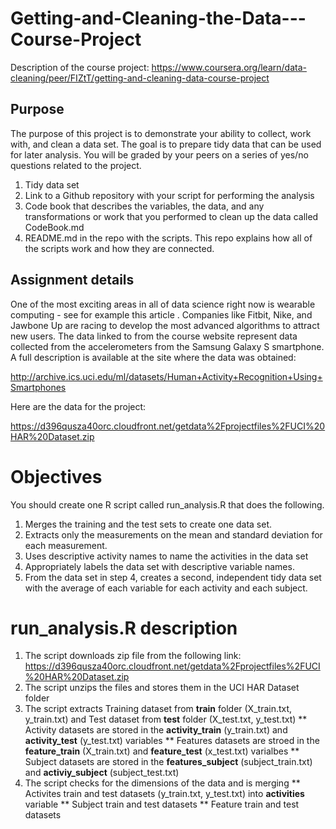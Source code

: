 # Getting-and-Cleaning-the-Data---Course-Project

Description of the course project: https://www.coursera.org/learn/data-cleaning/peer/FIZtT/getting-and-cleaning-data-course-project

## Purpose 
The purpose of this project is to demonstrate your ability to collect, work with, and clean a data set. The goal is to prepare tidy data that can be used for later analysis. You will be graded by your peers on a series of yes/no questions related to the project. 

1. Tidy data set   
2. Link to a Github repository with your script for performing the analysis 
3. Code book that describes the variables, the data, and any transformations or work that you performed to clean up the data called CodeBook.md 
4. README.md in the repo with the scripts. This repo explains how all of the scripts work and how they are connected.

## Assignment details
One of the most exciting areas in all of data science right now is wearable computing - see for example this article . Companies like Fitbit, Nike, and Jawbone Up are racing to develop the most advanced algorithms to attract new users. The data linked to from the course website represent data collected from the accelerometers from the Samsung Galaxy S smartphone. A full description is available at the site where the data was obtained:

http://archive.ics.uci.edu/ml/datasets/Human+Activity+Recognition+Using+Smartphones

Here are the data for the project:

https://d396qusza40orc.cloudfront.net/getdata%2Fprojectfiles%2FUCI%20HAR%20Dataset.zip

# Objectives 
You should create one R script called run_analysis.R that does the following.

1. Merges the training and the test sets to create one data set.
2. Extracts only the measurements on the mean and standard deviation for each measurement.
3. Uses descriptive activity names to name the activities in the data set
4. Appropriately labels the data set with descriptive variable names.
5. From the data set in step 4, creates a second, independent tidy data set with the average of each variable for each activity and each subject.


# **run_analysis.R** description 

1. The script downloads zip file from the following link: https://d396qusza40orc.cloudfront.net/getdata%2Fprojectfiles%2FUCI%20HAR%20Dataset.zip
2. The script unzips the files and stores them in the UCI HAR Dataset folder 
3. The script extracts Training dataset from **train** folder (X_train.txt, y_train.txt) and Test dataset from **test** folder (X_test.txt, y_test.txt)
** Activity datasets are stored in the **activity_train** (y_train.txt) and **activity_test** (y_test.txt) variables
** Features datasets are stroed in the **feature_train** (X_train.txt) and **feature_test** (x_test.txt) varialbes
** Subject datasets are stored in the **features_subject** (subject_train.txt) and **activiy_subject** (subject_test.txt)
4. The script checks for the dimensions of the data and is merging 
** Activites train and test datasets (y_train.txt, y_test.txt) into **activities** variable 
** Subject train and test datasets
** Feature train and test datasets

